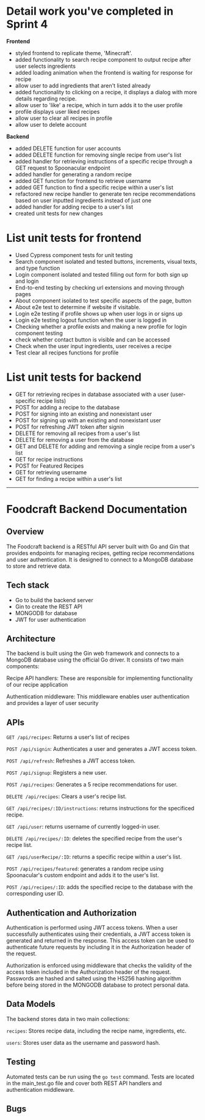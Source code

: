 
# Detail work you've completed in Sprint 4
**Frontend**
- styled frontend to replicate theme, 'Minecraft'.
- added functionality to search recipe component to output recipe after user selects ingredients
- added loading animation when the frontend is waiting for response for recipe
- allow user to add ingredients that aren't listed already
- added functionality to clicking on a recipe, it displays a dialog with more details regarding recipe.
- allow user to 'like' a recipe, which in turn adds it to the user profile
- profile displays user liked recipes
- allow user to clear all recipes in profile
- allow user to delete account

**Backend**
- added DELETE function for user accounts
- added DELETE function for removing single recipe from user's list
- added handler for retrieving instructions of a specific recipe through a GET request to Spoonacular endpoint
- added handler for generating a random recipe
- added GET function for frontend to retrieve username
- added GET function to find a specific recipe within a user's list
- refactored new recipe handler to generate ten recipe recommendations based on user inputted ingredients instead of just one
- added handler for adding recipe to a user's list
- created unit tests for new changes

# List unit tests for frontend
- Used Cypress component tests for unit testing
- Search component isolated and tested buttons, increments, visual texts, and type function
- Login component isolated and tested filling out form for both sign up and login
- End-to-end testing by checking url extensions and moving through pages
- About component isolated to test specific aspects of the page, button
- About e2e test to determine if website if visitable.
- Login e2e testing if profile shows up when user logs in or signs up
- Login e2e testing logout function when the user is logged in
- Checking whether a profile exists and making a new profile for login component testing
- check whether contact button is visible and can be accessed
- Check when the user input ingredients, user receives a recipe
- Test clear all recipes functions for profile

# List unit tests for backend
- GET for retrieving recipes in database associated with a user (user-specific recipe lists)
- POST for adding a recipe to the database
- POST for signing into an existing and nonexistant user
- POST for signing up with an existing and nonexistant user
- POST for refreshing JWT token after signin
- DELETE for removing all recipes from a user's list
- DELETE for removing a user from the database
- GET and DELETE for adding and removing a single recipe from a user's list
- GET for recipe instructions
- POST for Featured Recipes
- GET for retrieving username
- GET for finding a recipe within a user's list

------------

# Foodcraft Backend Documentation
## Overview
The Foodcraft backend is a RESTful API server built with Go and Gin that provides endpoints for managing recipes, getting recipe recommendations and user authentication. It is designed to connect to a MongoDB database to store and retrieve data.
## Tech stack
- Go to build the backend server
- Gin to create the REST API
- MONGODB for database
- JWT for user authentication

## Architecture
The backend is built using the Gin web framework and connects to a MongoDB database using the official Go driver. It consists of two main components:

Recipe API handlers: These are responsible for implementing functionality of our recipe application 

Authentication middleware: This middleware enables user authentication and provides a layer of user security
## APIs
`GET /api/recipes`: Returns a user's list of recipes

`POST /api/signin`: Authenticates a user and generates a JWT access token.

`POST /api/refresh`: Refreshes a JWT access token.

`POST /api/signup`: Registers a new user.

`POST /api/recipes`: Generates a 5 recipe recommendations for user.

`DELETE /api/recipes`: Clears a user's recipe list.

`GET /api/recipes/:ID/instructions`: returns instructions for the specificed recipe.

`GET /api/user`: returns username of currently logged-in user.

`DELETE /api/recipes/:ID`: deletes the specified recipe from the user's recipe list.

`GET /api/userRecipe/:ID`: returns a specific recipe within a user's list.

`POST /api/recipes/featured`: generates a random recipe using Spoonacular's custom endpoint and adds it to the user's list.

`POST /api/recipes/:ID`: adds the specified recipe to the database with the corresponding user ID.

## Authentication and Authorization
Authentication is performed using JWT access tokens. When a user successfully authenticates using their credentials, a JWT access token is generated and returned in the response. This access token can be used to authenticate future requests by including it in the Authorization header of the request.

Authorization is enforced using middleware that checks the validity of the access token included in the Authorization header of the request. 
Passwords are hashed and salted using the HS256 hashing algorithm before being stored in the MONGODB database to protect personal data.
## Data Models
The backend stores data in two main collections:

`recipes`: Stores recipe data, including the recipe name, ingredients, etc.

`users`: Stores user data as the username and password hash.

## Testing
Automated tests can be run using the `go test` command. Tests are located in the main_test.go file and cover both REST API handlers and authentication middleware.
## Bugs
